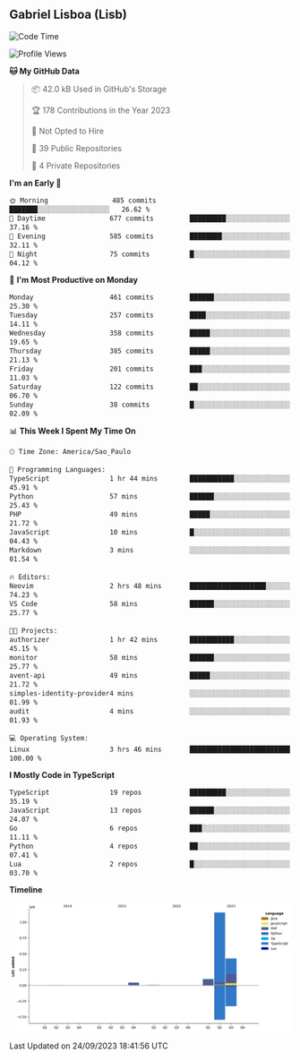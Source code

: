 ## Gabriel Lisboa (Lisb)

<!--START_SECTION:waka-->
![Code Time](http://img.shields.io/badge/Code%20Time-198%20hrs%206%20mins-blue)

![Profile Views](http://img.shields.io/badge/Profile%20Views-0-blue)

**🐱 My GitHub Data** 

> 📦 42.0 kB Used in GitHub's Storage 
 > 
> 🏆 178 Contributions in the Year 2023
 > 
> 🚫 Not Opted to Hire
 > 
> 📜 39 Public Repositories 
 > 
> 🔑 4 Private Repositories 
 > 
**I'm an Early 🐤** 

```text
🌞 Morning                485 commits         ███████░░░░░░░░░░░░░░░░░░   26.62 % 
🌆 Daytime                677 commits         █████████░░░░░░░░░░░░░░░░   37.16 % 
🌃 Evening                585 commits         ████████░░░░░░░░░░░░░░░░░   32.11 % 
🌙 Night                  75 commits          █░░░░░░░░░░░░░░░░░░░░░░░░   04.12 % 
```
📅 **I'm Most Productive on Monday** 

```text
Monday                   461 commits         ██████░░░░░░░░░░░░░░░░░░░   25.30 % 
Tuesday                  257 commits         ████░░░░░░░░░░░░░░░░░░░░░   14.11 % 
Wednesday                358 commits         █████░░░░░░░░░░░░░░░░░░░░   19.65 % 
Thursday                 385 commits         █████░░░░░░░░░░░░░░░░░░░░   21.13 % 
Friday                   201 commits         ███░░░░░░░░░░░░░░░░░░░░░░   11.03 % 
Saturday                 122 commits         ██░░░░░░░░░░░░░░░░░░░░░░░   06.70 % 
Sunday                   38 commits          █░░░░░░░░░░░░░░░░░░░░░░░░   02.09 % 
```


📊 **This Week I Spent My Time On** 

```text
🕑︎ Time Zone: America/Sao_Paulo

💬 Programming Languages: 
TypeScript               1 hr 44 mins        ███████████░░░░░░░░░░░░░░   45.91 % 
Python                   57 mins             ██████░░░░░░░░░░░░░░░░░░░   25.43 % 
PHP                      49 mins             █████░░░░░░░░░░░░░░░░░░░░   21.72 % 
JavaScript               10 mins             █░░░░░░░░░░░░░░░░░░░░░░░░   04.43 % 
Markdown                 3 mins              ░░░░░░░░░░░░░░░░░░░░░░░░░   01.54 % 

🔥 Editors: 
Neovim                   2 hrs 48 mins       ███████████████████░░░░░░   74.23 % 
VS Code                  58 mins             ██████░░░░░░░░░░░░░░░░░░░   25.77 % 

🐱‍💻 Projects: 
authorizer               1 hr 42 mins        ███████████░░░░░░░░░░░░░░   45.15 % 
monitor                  58 mins             ██████░░░░░░░░░░░░░░░░░░░   25.77 % 
avent-api                49 mins             █████░░░░░░░░░░░░░░░░░░░░   21.72 % 
simples-identity-provider4 mins              ░░░░░░░░░░░░░░░░░░░░░░░░░   01.99 % 
audit                    4 mins              ░░░░░░░░░░░░░░░░░░░░░░░░░   01.93 % 

💻 Operating System: 
Linux                    3 hrs 46 mins       █████████████████████████   100.00 % 
```

**I Mostly Code in TypeScript** 

```text
TypeScript               19 repos            █████████░░░░░░░░░░░░░░░░   35.19 % 
JavaScript               13 repos            ██████░░░░░░░░░░░░░░░░░░░   24.07 % 
Go                       6 repos             ███░░░░░░░░░░░░░░░░░░░░░░   11.11 % 
Python                   4 repos             ██░░░░░░░░░░░░░░░░░░░░░░░   07.41 % 
Lua                      2 repos             █░░░░░░░░░░░░░░░░░░░░░░░░   03.70 % 
```



**Timeline**

![Lines of Code chart](https://raw.githubusercontent.com/tenlisboa/tenlisboa/main/assets/bar_graph.png)


 Last Updated on 24/09/2023 18:41:56 UTC
<!--END_SECTION:waka-->
